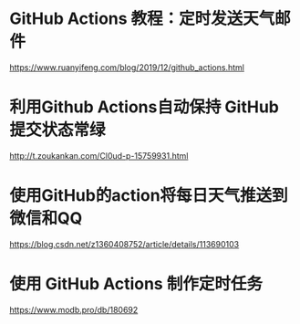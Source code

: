 # GitHub Actions 教程：定时发送天气邮件

https://www.ruanyifeng.com/blog/2019/12/github_actions.html





# 利用Github Actions自动保持 GitHub 提交状态常绿

http://t.zoukankan.com/Cl0ud-p-15759931.html





# 使用GitHub的action将每日天气推送到微信和QQ

https://blog.csdn.net/z1360408752/article/details/113690103



# 使用 GitHub Actions 制作定时任务

https://www.modb.pro/db/180692